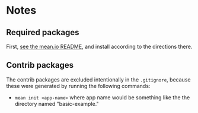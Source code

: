 # Notes

## Required packages

First, [see the mean.io README](https://github.com/linnovate/meanio#basic-usage),
and install according to the directions there.

## Contrib packages

The contrib packages are excluded intentionally in the `.gitignore`, because
these were generated by running the following commands:

* `mean init <app-name>` where app name would be something like the
  the directory named "basic-example."
